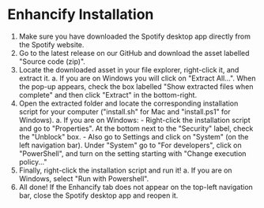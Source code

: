 # Enhancify Installation

1. Make sure you have downloaded the Spotify desktop app directly from the Spotify website.
2. Go to the latest release on our GitHub and download the asset labelled "Source code (zip)".
3. Locate the downloaded asset in your file explorer, right-click it, and extract it.
    a. If you are on Windows you will click on "Extract All...". When the pop-up appears, check the box labelled "Show extracted files when complete" and then click "Extract" in the bottom-right.
4. Open the extracted folder and locate the corresponding installation script for your computer ("install.sh" for Mac and "install.ps1" for Windows).
    a. If you are on Windows:
        - Right-click the installation script and go to "Properties". At the bottom next to the "Security" label, check the "Unblock" box.
        - Also go to Settings and click on "System" (on the left navigation bar). Under "System" go to "For developers", click on "PowerShell", and turn on the setting starting with "Change execution policy..."
5. Finally, right-click the installation script and run it!
    a. If you are on Windows, select "Run with Powershell".
6. All done! If the Enhancify tab does not appear on the top-left navigation bar, close the Spotify desktop app and reopen it.

